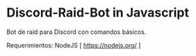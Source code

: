 # Discord-Raid-Bot in Javascript
Bot de raid para Discord con comandos básicos.

Requerimientos: NodeJS [ https://nodejs.org/ ]
